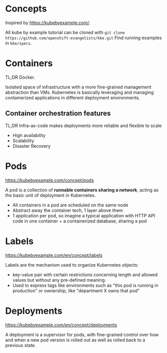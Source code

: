 # Concepts

Inspired by https://kubebyexample.com/.

All kube by example tutorial can be cloned with `git clone https://github.com/openshift-evangelists/kbe.git`
Find running examples in `kbe/specs`.

# Containers

TL;DR Docker.

Isolated space of infrastructure with a more fine-grained management abstraction than VMs.
Kubernetes is basically leveraging and managing containerized applications in different deployment environments.

## Container orchestration features

TL;DR Infra-as-code makes deployments more reliable and flexible to scale

- High availability
- Scalability
- Disaster Recovery

# Pods

https://kubebyexample.com/concept/pods

A pod is a collection of **runnable containers sharing a network**, acting as the basic unit of deployment in Kubernetes.

- All containers in a pod are scheduled on the same node
- Abstract away the container tech, 1 layer above them
- 1 application per pod, so imagine a typical application with HTTP API code in one container + a containerized database, sharing a pod

# Labels

https://kubebyexample.com/en/concept/labels

Labels are the mechanism used to organize Kubernetes objects:
- key-value pair with certain restrictions concerning length and allowed values but without any pre-defined meaning.
- Used to express tags like environments such as "this pod is running in production" or ownership, like "department X owns that pod"

# Deployments

https://kubebyexample.com/en/concept/deployments

A deployment is a supervisor for pods, with fine-grained control over how and when a new pod version is rolled out as well as rolled back to a previous state.

# 
